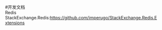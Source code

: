 
#开发文档<br>
Redis<br>
StackExchange.Redis:https://github.com/imperugo/StackExchange.Redis.Extensions
